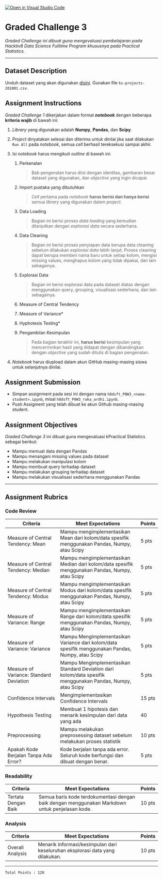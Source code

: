 [![Open in Visual Studio Code](https://classroom.github.com/assets/open-in-vscode-c66648af7eb3fe8bc4f294546bfd86ef473780cde1dea487d3c4ff354943c9ae.svg)](https://classroom.github.com/online_ide?assignment_repo_id=7836173&assignment_repo_type=AssignmentRepo)
# Graded Challenge 3

_Graded Challenge ini dibuat guna mengevaluasi pembelajaran pada Hacktiv8 Data Science Fulltime Program khususnya pada Practical Statistics._

---

## Dataset Description

Unduh dataset yang akan digunakan [disini](https://www.kaggle.com/kemical/kickstarter-projects?select=ks-projects-201801.csv). Gunakan file `ks-projects-201801.csv`.

## Assignment Instructions

*Graded Challenge 1* dikerjakan dalam format ***notebook*** dengen beberapa **kriteria wajib** di bawah ini:

1. *Library* yang digunakan adalah **Numpy**, **Pandas**, dan **Scipy**.

2. *Project* dinyatakan selesai dan diterima untuk dinilai jika saat dilakukan `Run All` pada *notebook*, semua *cell* berhasil tereksekusi sampai akhir.

3. Isi *notebook* harus mengikuti *outline* di bawah ini:

   1. Perkenalan
      > Bab pengenalan harus diisi dengan identitas, gambaran besar dataset yang digunakan, dan *objective* yang ingin dicapai.
   
   2. Import pustaka yang dibutuhkan
      > *Cell* pertama pada *notebook* **harus berisi dan hanya berisi** semua *library* yang digunakan dalam *project*.
   
   3. Data Loading
      > Bagian ini berisi proses *data loading* yang kemudian dilanjutkan dengan *explorasi data* secara sederhana.
   
   4. Data Cleaning
      > Bagian ini berisi proses penyiapan data berupa data cleaning sebelum dilakukan *explorasi data* lebih lanjut. Proses cleaning dapat berupa memberi nama baru untuk setiap kolom, mengisi missing values, menghapus kolom yang tidak dipakai, dan lain sebagainya.
   
   5. Explorasi Data
      > Bagian ini berisi explorasi data pada dataset diatas dengan menggunakan query, grouping, visualisasi sederhana, dan lain sebagainya.
   
   6. Measure of Central Tendency
   
   7. Measure of Variance*
   
   8. Hyphotesis Testing*
   
   9. Pengambilan Kesimpulan
      > Pada bagian terakhir ini, **harus berisi** kesimpulan yang mencerminkan hasil yang didapat dengan dibandingkan dengan *objective* yang sudah ditulis di bagian pengenalan.

4. *Notebook* harus diupload dalam akun GitHub masing-masing siswa untuk selanjutnya dinilai.

## Assignment Submission

- Simpan assignment pada sesi ini dengan nama `h8dsft_P0W3_<nama-student>.ipynb`, misal `h8dsft_P0W3_raka_ardhi.ipynb`.
- Push Assigment yang telah dibuat ke akun Github masing-masing student.

## Assignment Objectives

*Graded Challenge 3* ini dibuat guna mengevaluasi kPractical Statistics sebagai berikut:

- Mampu memuat data dengan Pandas
- Mampu menangani missing values pada dataset
- Mampu melakukan manipulasi kolom
- Mampu membuat query terhadap dataset
- Mampu melakukan grouping terhadap dataset
- Mampu melakukan visualisasi sederhana menggunakan Pandas

---

## Assignment Rubrics

### Code Review

| Criteria | Meet Expectations | Points |
| --- | --- | --- |
| Measure of Central Tendency: Mean | Mampu mengimplementasikan Mean dari kolom/data spesifik menggunakan Pandas, Numpy, atau Scipy | 5 pts |
| Measure of Central Tendency: Median | Mampu mengimplementasikan Median dari kolom/data spesifik menggunakan Pandas, Numpy, atau Scipy | 5 pts |
| Measure of Central Tendency: Modus | Mampu mengimplementasikan Modus dari kolom/data spesifik menggunakan Pandas, Numpy, atau Scipy | 5 pts |
| Measure of Variance: Range | Mampu mengimplementasikan Range dari kolom/data spesifik menggunakan Pandas, Numpy, atau Scipy | 5 pts |
| Measure of Variance: Variance | Mampu Mengimplementasikan Variance dari kolom/data spesifik menggunakan Pandas, Numpy, atau Scipy | 5 pts |
| Measure of Variance: Standard Deviation | Mampu Mengimplementasikan Standard Deviation dari kolom/data spesifik menggunakan Pandas, Numpy, atau Scipy | 5 pts |
| Confidence Intervals | Mengimplementasikan Confidence Intervals | 15 pts |
| Hypothesis Testing | Membuat 1 hipotesis dan menarik kesimpulan dari data yang ada | 40 |
| Preprocessing | Mampu melakukan preprosessing dataset sebelum melakukan proses statistik | 10 pts |
| Apakah Kode Berjalan Tanpa Ada Error? | Kode berjalan tanpa ada error. Seluruh kode berfungsi dan dibuat dengan benar. | 5 pts |

### Readability

| Criteria | Meet Expectations | Points |
| --- | --- | --- |
| Tertata Dengan Baik | Semua baris kode terdokumentasi dengan baik dengan menggunakan Markdown untuk penjelasan kode. | 10 pts |

### Analysis

| Criteria | Meet Expectations | Points |
| --- | --- | --- |
| Overall Analysis | Menarik informasi/kesimpulan dari keseluruhan eksplorasi data yang dilakukan. | 10 pts |

---

```
Total Points : 120
```
